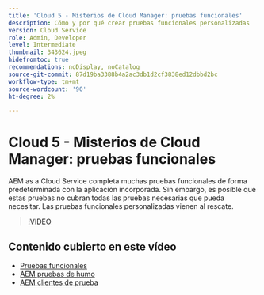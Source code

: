 ```yaml
---
title: 'Cloud 5 - Misterios de Cloud Manager: pruebas funcionales'
description: Cómo y por qué crear pruebas funcionales personalizadas
version: Cloud Service
role: Admin, Developer
level: Intermediate
thumbnail: 343624.jpeg
hidefromtoc: true
recommendations: noDisplay, noCatalog
source-git-commit: 87d19ba3388b4a2ac3db1d2cf3838ed12dbbd2bc
workflow-type: tm+mt
source-wordcount: '90'
ht-degree: 2%

---
```


# Cloud 5 - Misterios de Cloud Manager: pruebas funcionales

AEM as a Cloud Service completa muchas pruebas funcionales de forma predeterminada con la aplicación incorporada. Sin embargo, es posible que estas pruebas no cubran todas las pruebas necesarias que pueda necesitar. Las pruebas funcionales personalizadas vienen al rescate.

>[!VIDEO](https://video.tv.adobe.com/v/343624)

## Contenido cubierto en este vídeo

+ [Pruebas funcionales](https://experienceleague.adobe.com/docs/experience-manager-cloud-service/content/implementing/using-cloud-manager/test-results/functional-testing.html)
+ [AEM pruebas de humo](https://github.com/adobe/aem-test-samples/)
+ [AEM clientes de prueba](https://github.com/adobe/aem-testing-clients/)
